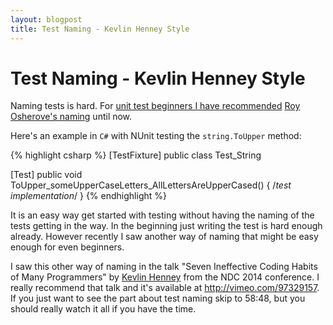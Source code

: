 ```yaml
---
layout: blogpost
title: Test Naming - Kevlin Henney Style
---
```


# Test Naming - Kevlin Henney Style

Naming tests is hard. For [unit test beginners I have recommended](http://steenhulthin.github.io/CircleCalculation/#7 "Link to my beginner's unit test course in Danish") [Roy Osherove's naming](http://osherove.com/blog/2005/4/3/naming-standards-for-unit-tests.html) until now. 

Here's an example in `C#` with NUnit testing the `string.ToUpper` method:

{% highlight csharp %}
[TestFixture]
public class Test_String

[Test]
public void ToUpper_someUpperCaseLetters_AllLettersAreUpperCased() { /*test implementation*/ }
{% endhighlight %}

It is an easy way get started with testing without having the naming of the tests getting in the way. In the beginning just writing the test is hard enough already. However recently I saw another way of naming that might be easy enough for even beginners.

I saw this other way of naming in the talk "Seven Ineffective Coding Habits of Many Programmers" by [Kevlin Henney](https://twitter.com/KevlinHenney "Kevlin Henney on Twitter") from the NDC 2014 conference. I really recommend that talk and it's available at <http://vimeo.com/97329157>. If you just want to see the part about test naming skip to 58:48, but you should really watch it all if you have the time.


